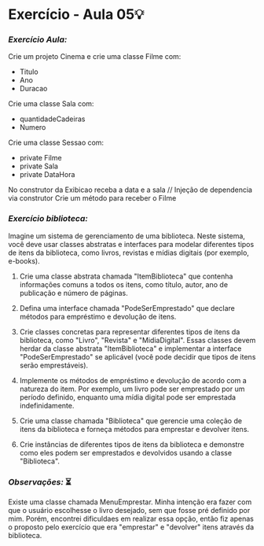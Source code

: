 # Exercício - Aula 05💡

### *Exercício Aula:*

Crie um projeto Cinema e crie uma classe Filme com:
* Titulo
* Ano
* Duracao

Crie uma classe Sala com:
* quantidadeCadeiras
* Numero
  
Crie uma classe Sessao com:
* private Filme
* private Sala
* private DataHora
  
No construtor da Exibicao receba a data e a sala // Injeção de dependencia via construtor
Crie um método para receber o Filme

### *Exercício biblioteca:*

Imagine um sistema de gerenciamento de uma biblioteca. Neste sistema, você deve usar classes abstratas e interfaces para modelar diferentes tipos de itens da biblioteca, como livros, revistas e mídias digitais (por exemplo, e-books).

1. Crie uma classe abstrata chamada "ItemBiblioteca" que contenha informações comuns a todos os itens, como título, autor, ano de publicação e número de páginas.

2. Defina uma interface chamada "PodeSerEmprestado" que declare métodos para empréstimo e devolução de itens.

3. Crie classes concretas para representar diferentes tipos de itens da biblioteca, como "Livro", "Revista" e "MidiaDigital". Essas classes devem herdar da classe abstrata "ItemBiblioteca" e implementar a interface "PodeSerEmprestado" se aplicável (você pode decidir que tipos de itens serão emprestáveis).

4. Implemente os métodos de empréstimo e devolução de acordo com a natureza do item. Por exemplo, um livro pode ser emprestado por um período definido, enquanto uma mídia digital pode ser emprestada indefinidamente.

5. Crie uma classe chamada "Biblioteca" que gerencie uma coleção de itens da biblioteca e forneça métodos para emprestar e devolver itens.

6. Crie instâncias de diferentes tipos de itens da biblioteca e demonstre como eles podem ser emprestados e devolvidos usando a classe "Biblioteca".

### *Observações:*  ⏳
Existe uma classe chamada MenuEmprestar. Minha intenção era fazer com que o usuário escolhesse o livro desejado, sem que fosse pré definido por mim. Porém, encontrei dificuldaes em realizar essa opção, então fiz apenas o proposto pelo exercício que era "emprestar" e "devolver" itens através da biblioteca.
